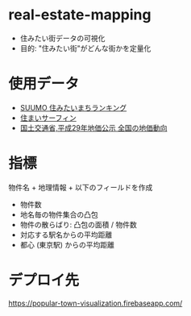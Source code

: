# real-estate-mapping
- 住みたい街データの可視化
- 目的: "住みたい街"がどんな街かを定量化

# 使用データ
- [SUUMO 住みたいまちランキング](https://suumo.jp/edit/sumi_machi/2018/kanto/)
- [住まいサーフィン](https://www.sumai-surfin.com/ )
- [国土交通省,平成29年地価公示 全国の地価動向](http://www.mlit.go.jp/common/001189489.pdf)

# 指標
物件名 + 地理情報 + 以下のフィールドを作成
- 物件数
- 地名毎の物件集合の凸包
- 物件の散らばり: 凸包の面積 / 物件数
- 対応する駅名からの平均距離
- 都心 (東京駅) からの平均距離

# デプロイ先
https://popular-town-visualization.firebaseapp.com/
